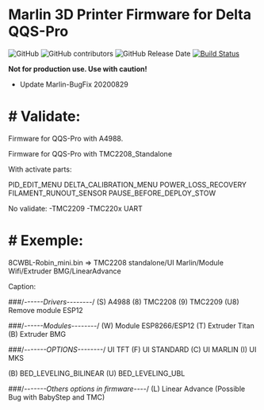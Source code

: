 # Marlin 3D Printer Firmware for Delta QQS-Pro

![GitHub](https://img.shields.io/github/license/marlinfirmware/marlin.svg)
![GitHub contributors](https://img.shields.io/github/contributors/marlinfirmware/marlin.svg)
![GitHub Release Date](https://img.shields.io/github/release-date/marlinfirmware/marlin.svg)
[![Build Status](https://github.com/MarlinFirmware/Marlin/workflows/CI/badge.svg?branch=bugfix-2.0.x)](https://github.com/MarlinFirmware/Marlin/actions)

__Not for production use. Use with caution!__
* Update Marlin-BugFix 20200829

# # Validate:

Firmware for QQS-Pro with A4988.

Firmware for QQS-Pro with TMC2208_Standalone

With activate parts:

PID_EDIT_MENU
DELTA_CALIBRATION_MENU 
POWER_LOSS_RECOVERY
FILAMENT_RUNOUT_SENSOR
PAUSE_BEFORE_DEPLOY_STOW

No validate:
-TMC2209
-TMC220x UART

# # Exemple: 

8CWBL-Robin_mini.bin =>  TMC2208 standalone/UI Marlin/Module Wifi/Extruder BMG/LinearAdvance  

Caption:

###/*------Drivers--------*/
(S) A4988
(8) TMC2208
(9) TMC2209
(U8) Remove module ESP12    

###/*------Modules--------*/
(W) Module ESP8266/ESP12
(T) Extruder Titan
(B) Extruder BMG

###/*-------OPTIONS--------*/
UI TFT
(F) UI STANDARD 
(C) UI MARLIN 
(I) UI MKS

(B) BED_LEVELING_BILINEAR
(U) BED_LEVELING_UBL

###/*-------Others options in firmware----*/ 
(L) Linear Advance (Possible Bug with BabyStep and TMC)


